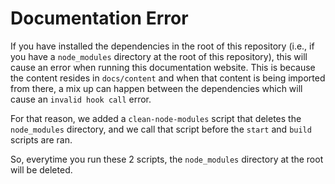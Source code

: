 # Documentation Error

If you have installed the dependencies in the root of this repository (i.e., if you have a `node_modules` directory at the root of this repository), this will cause an error when running this documentation website. This is because the content resides in `docs/content` and when that content is being imported from there, a mix up can happen between the dependencies which will cause an `invalid hook call` error.

For that reason, we added a `clean-node-modules` script that deletes the `node_modules` directory, and we call that script before the `start` and `build` scripts are ran.

So, everytime you run these 2 scripts, the `node_modules` directory at the root will be deleted.
